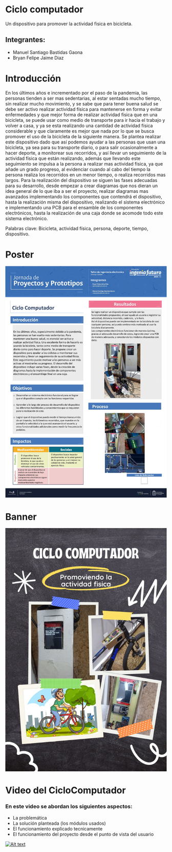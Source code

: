 # Ciclo computador
Un dispositivo para promover la actividad fisica en bicicleta.
## Integrantes:
* Manuel Santiago Bastidas Gaona
* Bryan Felipe Jaime Diaz

# Introducción
En los últimos años e incrementado por el paso de la pandemia, las personas tienden a ser mas sedentarias, al estar sentadas mucho tiempo, sin realizar mucho movimiento, y se sabe que para tener buena salud se debe ser activo realizar actividad física para mantenerse en forma y evitar enfermedades y que mejor forma de realizar actividad física que en una bicicleta, se puede usar como medio de transporte para ir hacia el trabajo y volver a casa, y ya se esta realizando una cantidad de actividad física considerable y que claramente es mejor que nada por lo que se busca promover el uso de la bicicleta de la siguiente manera. Se plantea realizar este dispositivo dado que así podemos ayudar a las personas que usan una bicicleta, ya sea para su transporte diario, o para salir ocasionalmente a hacer deporte, a monitorear sus recorridos, y así llevar un seguimiento de la actividad física que están realizando, además que llevando este seguimiento se impulsa a la persona a realizar mas actividad física, ya que añade un grado progreso, al evidenciar cuando al cabo del tiempo la persona realiza los recorridos en un menor tiempo, o realiza recorridos mas largos.
Para la realización del dispositivo se siguen las fases adecuadas para su desarrollo, desde empezar a crear diagramas que nos dieran un idea general de lo que iba a ser el proyecto, realizar diagramas mas avanzados implementando los componentes que contendrá el dispositivo, hasta la realización misma del dispositivo, realizando el sistema electrónico e implementando una PCB para el ensamble de los componentes electrónicos, hasta la realización de una caja donde se acomode todo este sistema electrónico.

Palabras clave: Bicicleta, actividad física, persona, deporte, tiempo, dispositivo.
# Poster
![](https://github.com/BryanJ253/Ciclo-Computador/blob/main/Evidencias/Poster.jpeg?raw=true)
# Banner

![](https://github.com/BryanJ253/Ciclo-Computador/blob/main/Evidencias/Banner.jpg?raw=true)

# Video del CicloComputador
### En este video se abordan los siguientes aspectos:
* La problemática
* La solución planteada (los módulos usados)
* El funcionamiento explicado tecnicamente
* El funcionamiento del proyecto desde el punto de vista del usuario

  
[![Alt text](https://img.youtube.com/vi/PFSLYWNj0q4/0.jpg)](https://www.youtube.com/watch?v=PFSLYWNj0q4)
